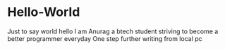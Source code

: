 # Hello-World
Just to say world hello
I am Anurag a btech student striving to become a better programmer everyday
One step further  writing from local pc
